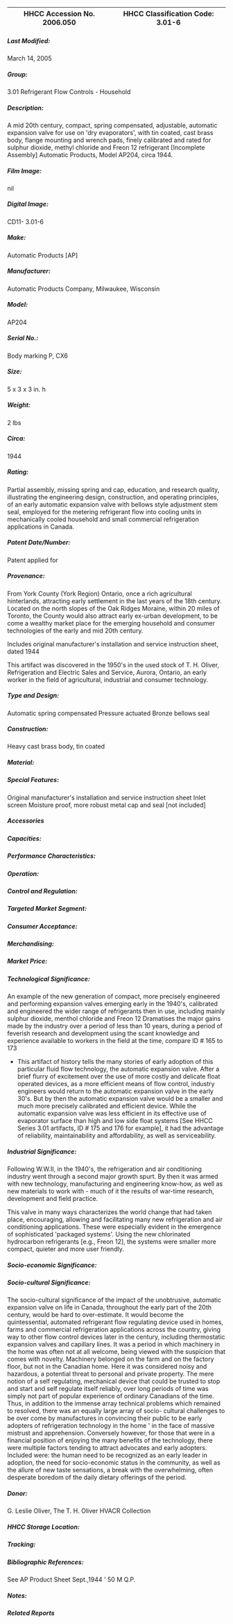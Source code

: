 | **HHCC Accession No. 2006.050** |**HHCC Classification Code:  3.01-6**|
| ----------- | ----------- |

##### Last Modified:
March 14, 2005

##### Group:
3.01 Refrigerant Flow Controls - Household

##### Description:
A mid 20th century, compact, spring compensated, adjustable, automatic expansion valve for use on 'dry evaporators', with tin coated, cast brass body, flange mounting and wrench pads, finely calibrated and rated for sulphur dioxide, methyl chloride and Freon 12 refrigerant [Incomplete Assembly] Automatic Products, Model AP204, circa 1944.

##### Film Image:
nil

##### Digital Image:
CD11- 3.01-6

##### Make:
Automatic Products [AP]

##### Manufacturer:
Automatic Products Company, Milwaukee, Wisconsin

##### Model:
AP204

##### Serial No.:
Body marking P, CX6

##### Size:
5 x 3 x 3 in. h

##### Weight:
2 lbs

##### Circa:
1944

##### Rating:
Partial assembly, missing spring and cap, education, and research quality, illustrating the engineering design, construction, and operating principles, of an early automatic expansion valve with bellows style adjustment stem seal, employed for the metering refrigerant flow into cooling units in mechanically cooled household and small commercial refrigeration applications in Canada.

##### Patent Date/Number:
Patent applied for

##### Provenance:
From York County (York Region) Ontario, once a rich agricultural hinterlands, attracting early settlement in the last years of the 18th century. Located on the north slopes of the Oak Ridges Moraine, within 20 miles of Toronto, the County would also attract early ex-urban development, to be come a wealthy market place for the emerging household and consumer technologies of the early and mid 20th century. 

Includes original manufacturer's installation and service instruction sheet, dated 1944

This artifact was discovered in the 1950's in the used stock of T. H. Oliver, Refrigeration and Electric Sales and Service, Aurora, Ontario, an early worker in the field of agricultural, industrial and consumer technology.

##### Type and Design:
Automatic spring compensated
Pressure actuated
Bronze bellows seal

##### Construction:
Heavy cast brass body, tin coated

##### Material:


##### Special Features:
Original manufacturer's installation and service instruction sheet
Inlet screen
Moisture proof, more robust metal cap and seal [not included]

##### Accessories


##### Capacities:


##### Performance Characteristics:


##### Operation:


##### Control and Regulation:


##### Targeted Market Segment:


##### Consumer Acceptance:


##### Merchandising:


##### Market Price:


##### Technological Significance:
An example of the new generation of compact, more precisely engineered and performing expansion valves emerging early in the 1940's, calibrated and engineered the wider range of refrigerants then in use, including mainly sulphur dioxide, menthol chloride and Freon 12 
Dramatises the major gains made by the industry over a period of less than 10 years, during a period of feverish research and development using the scant knowledge and experience available to workers in the field at the time, compare ID # 165 to 173   
-    This artifact of history tells the many stories of early adoption of this particular fluid flow technology, the automatic expansion valve. After a brief flurry of excitement over the use of more costly and delicate float operated devices, as a more efficient means of flow control, industry engineers would return to the automatic expansion valve in the early 30's. But by then the automatic expansion valve would be a smaller and much more precisely calibrated and efficient device. While the automatic expansion valve was less efficient in its effective use of evaporator surface than high and low side float systems [See  HHCC Series 3.01 artifacts, ID # 175 and 176 for example], it had the advantage of reliability, maintainability and affordability, as well as serviceability.

##### Industrial Significance:
Following W.W.II, in the 1940's, the refrigeration and air conditioning industry went through a second major growth spurt. By then it was armed with new technology, manufacturing and engineering know-how, as well as new materials to work with -  much of it the results of war-time research, development and field practice. 

This valve in many ways characterizes the world change that had taken place, encouraging, allowing and facilitating many new refrigeration and air conditioning applications. These were especially evident in the emergence of sophisticated 'packaged systems'. Using the new chlorinated hydrocarbon refrigerants [e.g., Freon 12], the systems were smaller more compact, quieter and more user friendly.

##### Socio-economic Significance:


##### Socio-cultural Significance:
The socio-cultural significance of the impact of the unobtrusive, automatic expansion valve on life in Canada, throughout the early part of the 20th century, would be hard to over-estimate. It would become the quintessential, automated refrigerant flow regulating device used in homes, farms and commercial refrigeration applications across the country, giving way to other flow control devices later in the century, including thermostatic expansion valves and capillary lines.
It was a period in which machinery in the home was often not at all welcome, being viewed with the suspicion that comes with novelty. Machinery belonged on the farm and on the factory floor, but not in the Canadian home. Here it was considered noisy and hazardous, a potential threat to personal and private property.
The mere notion of a self regulating, mechanical device that could be trusted to stop and start and self regulate itself reliably, over long periods of time was simply not part of popular experience of ordinary Canadians of the time. 
Thus, in addition to the immense array technical problems which remained to resolved, there was an equally large array of socio- cultural challenges to be over come by manufactures in convincing their public to be early adopters of refrigeration technology in the home ' in the face of massive mistrust and apprehension. 
Conversely however, for those that were in a financial position of enjoying the many benefits of the technology, there were multiple factors tending to attract advocates and early adopters. Included were: the human need to be recognized as an early leader in adoption, the need for socio-economic status in the community, as well as the allure of new taste sensations, a break with the overwhelming, often desperate boredom of the daily dietary offerings of the period.

##### Donor:
G. Leslie Oliver, The T. H. Oliver HVACR Collection

##### HHCC Storage Location:


##### Tracking:


##### Bibliographic References:
See AP Product Sheet Sept.,1944 ' 50 M Q.P.

##### Notes:


##### Related Reports

